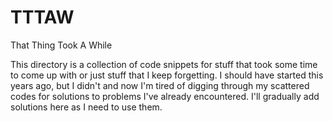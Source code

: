 # TTTAW
That Thing Took A While

This directory is a collection of code snippets for stuff that took some time to come up with or just stuff that I keep forgetting. I should have started this years ago, but I didn't and now I'm tired of digging through my scattered codes for solutions to problems I've already encountered. I'll gradually add solutions here as I need to use them.
